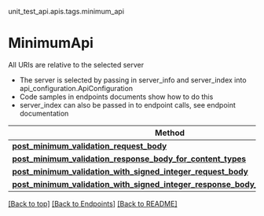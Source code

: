 <a name="top"></a>
unit_test_api.apis.tags.minimum_api
# MinimumApi

All URIs are relative to the selected server
- The server is selected by passing in server_info and server_index into api_configuration.ApiConfiguration
- Code samples in endpoints documents show how to do this
- server_index can also be passed in to endpoint calls, see endpoint documentation

Method | Description
------ | -------------
[**post_minimum_validation_request_body**](minimum_api/post_minimum_validation_request_body.md) | 
[**post_minimum_validation_response_body_for_content_types**](minimum_api/post_minimum_validation_response_body_for_content_types.md) | 
[**post_minimum_validation_with_signed_integer_request_body**](minimum_api/post_minimum_validation_with_signed_integer_request_body.md) | 
[**post_minimum_validation_with_signed_integer_response_body_for_content_types**](minimum_api/post_minimum_validation_with_signed_integer_response_body_for_content_types.md) | 

[[Back to top]](#top) [[Back to Endpoints]](../../../README.md#Endpoints) [[Back to README]](../../../README.md)
